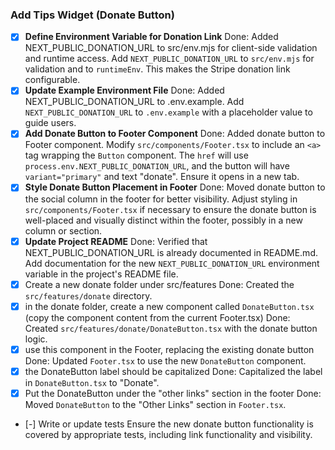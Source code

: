 ### Add Tips Widget (Donate Button)

- [x] **Define Environment Variable for Donation Link**
      Done: Added NEXT_PUBLIC_DONATION_URL to src/env.mjs for client-side validation and runtime access.
      Add `NEXT_PUBLIC_DONATION_URL` to `src/env.mjs` for validation and to `runtimeEnv`. This makes the Stripe donation link configurable.
- [x] **Update Example Environment File**
      Done: Added NEXT_PUBLIC_DONATION_URL to .env.example.
      Add `NEXT_PUBLIC_DONATION_URL` to `.env.example` with a placeholder value to guide users.
- [x] **Add Donate Button to Footer Component**
      Done: Added donate button to Footer component.
      Modify `src/components/Footer.tsx` to include an `<a>` tag wrapping the `Button` component. The `href` will use `process.env.NEXT_PUBLIC_DONATION_URL`, and the button will have `variant="primary"` and text "donate". Ensure it opens in a new tab.
- [x] **Style Donate Button Placement in Footer**
      Done: Moved donate button to the social column in the footer for better visibility.
      Adjust styling in `src/components/Footer.tsx` if necessary to ensure the donate button is well-placed and visually distinct within the footer, possibly in a new column or section.
- [x] **Update Project README**
      Done: Verified that NEXT_PUBLIC_DONATION_URL is already documented in README.md.
      Add documentation for the new `NEXT_PUBLIC_DONATION_URL` environment variable in the project's README file.
- [x] Create a new donate folder under src/features
      Done: Created the `src/features/donate` directory.
- [x] in the donate folder, create a new component called `DonateButton.tsx` (copy the component content from the current Footer.tsx)
      Done: Created `src/features/donate/DonateButton.tsx` with the donate button logic.
- [x] use this component in the Footer, replacing the existing donate button
      Done: Updated `Footer.tsx` to use the new `DonateButton` component.
- [x] the DonateButton label should be capitalized
      Done: Capitalized the label in `DonateButton.tsx` to "Donate".
- [x] Put the DonateButton under the "other links" section in the footer
      Done: Moved `DonateButton` to the "Other Links" section in `Footer.tsx`.
- [-] Write or update tests
      Ensure the new donate button functionality is covered by appropriate tests, including link functionality and visibility.
